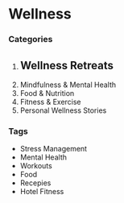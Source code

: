 # Wellness

### Categories 
1. Wellness Retreats
    - 
2. Mindfulness & Mental Health
3. Food & Nutrition
4. Fitness & Exercise
5. Personal Wellness Stories

### Tags
- Stress Management
- Mental Health
- Workouts
- Food
- Recepies
- Hotel Fitness